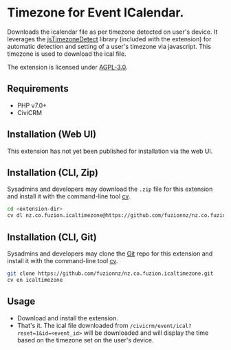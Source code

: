 # Timezone for Event ICalendar.

Downloads the icalendar file as per timezone detected on user's device. It leverages the [jsTimezoneDetect](https://github.com/pellepim/jstimezonedetect) library (included with the extension) for automatic detection and setting of a user's timezone via javascript. This timezone is used to download the ical file.


The extension is licensed under [AGPL-3.0](LICENSE.txt).

## Requirements

* PHP v7.0+
* CiviCRM

## Installation (Web UI)

This extension has not yet been published for installation via the web UI.

## Installation (CLI, Zip)

Sysadmins and developers may download the `.zip` file for this extension and
install it with the command-line tool [cv](https://github.com/civicrm/cv).

```bash
cd <extension-dir>
cv dl nz.co.fuzion.icaltimezone@https://github.com/fuzionnz/nz.co.fuzion.icaltimezone/archive/master.zip
```

## Installation (CLI, Git)

Sysadmins and developers may clone the [Git](https://en.wikipedia.org/wiki/Git) repo for this extension and
install it with the command-line tool [cv](https://github.com/civicrm/cv).

```bash
git clone https://github.com/fuzionnz/nz.co.fuzion.icaltimezone.git
cv en icaltimezone
```

## Usage

- Download and install the extension.
- That's it. The ical file downloaded from `/civicrm/event/ical?reset=1&id=<event_id>` will be downloaded and will display the time based on the timezone set on the user's device.
